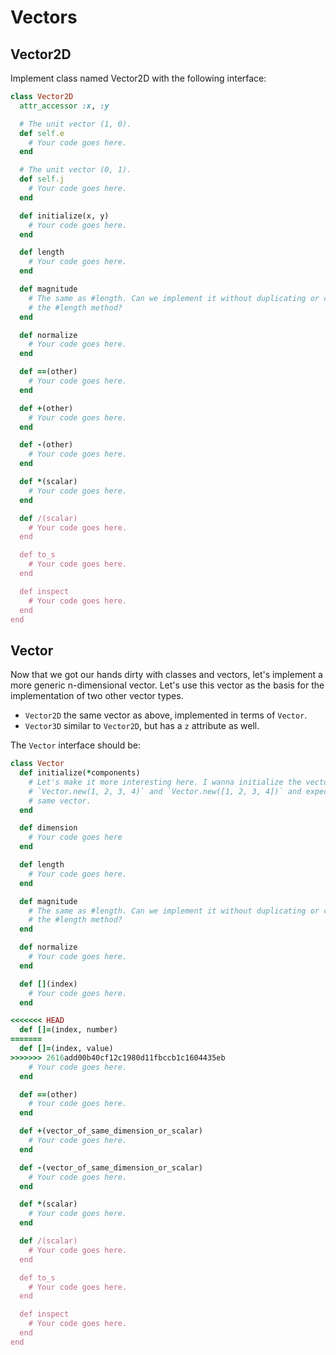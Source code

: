 # Vectors

## Vector2D

Implement class named Vector2D with the following interface:

```ruby
class Vector2D
  attr_accessor :x, :y

  # The unit vector (1, 0).
  def self.e
    # Your code goes here.
  end

  # The unit vector (0, 1).
  def self.j
    # Your code goes here.
  end

  def initialize(x, y)
    # Your code goes here.
  end

  def length
    # Your code goes here.
  end

  def magnitude
    # The same as #length. Can we implement it without duplicating or calling
    # the #length method?
  end

  def normalize
    # Your code goes here.
  end

  def ==(other)
    # Your code goes here.
  end

  def +(other)
    # Your code goes here.
  end

  def -(other)
    # Your code goes here.
  end

  def *(scalar)
    # Your code goes here.
  end

  def /(scalar)
    # Your code goes here.
  end

  def to_s
    # Your code goes here.
  end

  def inspect
    # Your code goes here.
  end
end
```

## Vector

Now that we got our hands dirty with classes and vectors, let's implement a
more generic n-dimensional vector. Let's use this vector as the basis for the
implementation of two other vector types.

* `Vector2D` the same vector as above, implemented in terms of `Vector`.
* `Vector3D` similar to `Vector2D`, but has a `z` attribute as well.

The `Vector` interface should be:

```ruby
class Vector
  def initialize(*components)
    # Let's make it more interesting here. I wanna initialize the vector with
    # `Vector.new(1, 2, 3, 4)` and `Vector.new([1, 2, 3, 4])` and expect the
    # same vector.
  end

  def dimension
    # Your code goes here
  end

  def length
    # Your code goes here.
  end

  def magnitude
    # The same as #length. Can we implement it without duplicating or calling
    # the #length method?
  end

  def normalize
    # Your code goes here.
  end

  def [](index)
    # Your code goes here.
  end

<<<<<<< HEAD
  def []=(index, number)
=======
  def []=(index, value)
>>>>>>> 2616add00b40cf12c1980d11fbccb1c1604435eb
    # Your code goes here.
  end

  def ==(other)
    # Your code goes here.
  end

  def +(vector_of_same_dimension_or_scalar)
    # Your code goes here.
  end

  def -(vector_of_same_dimension_or_scalar)
    # Your code goes here.
  end

  def *(scalar)
    # Your code goes here.
  end

  def /(scalar)
    # Your code goes here.
  end

  def to_s
    # Your code goes here.
  end

  def inspect
    # Your code goes here.
  end
end
```
